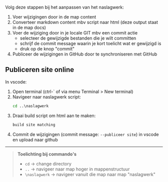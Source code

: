 Volg deze stappen bij het aanpassen van het naslagwerk:
1. Voer wijzigingen door in de map content
2. Converteer markdown content mbv script naar html
    (deze output staat in de map docs)
3. Voer de wijziging door in je locale GIT mbv een commit actie
    - selecteer de gewijzigde bestanden die je wilt committen
    - schrijf de commit message waarin je kort toelicht wat er gewijzigd is
    - druk op de knop "commit"
4. Publiceer de wijzigingen in GitHub door te synchroniseren met GitHub

## Publiceren site online
In vscode:
1. Open terminal (ctrl-` of via menu Terminal > New terminal)
1. Navigeer naar naslagwerk script:
    ```cmd
    cd ..\naslagwerk
    ```
1. Draai build script om html aan te maken:
    ```cmd
    build site matching
    ```
1. Commit de wijzigingen (commit message: `--publiceer site`) in vscode en upload naar github

---

> **Toelichting bij commando's**  
> - `cd` -> change directory
> - `..` -> navigeer naar map hoger in mappenstructuur
> - `\naslagwerk` -> navigeer vanuit die map naar map "naslagwerk"